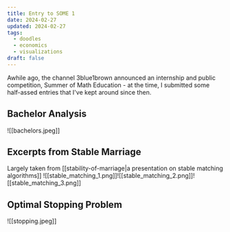 ```yaml
---
title: Entry to SOME 1
date: 2024-02-27
updated: 2024-02-27
tags:
  - doodles
  - economics
  - visualizations
draft: false
---
```

Awhile ago, the channel 3blue1brown announced an internship and public competition, Summer of Math Education - at the time, I submitted some half-assed entries that I've kept around since then.

## Bachelor Analysis
![[bachelors.jpeg]]
## Excerpts from Stable Marriage
Largely taken from [[stability-of-marriage|a presentation on stable matching algorithms]]
![[stable_matching_1.png]]![[stable_matching_2.png]]![[stable_matching_3.png]]
## Optimal Stopping Problem
![[stopping.jpeg]]